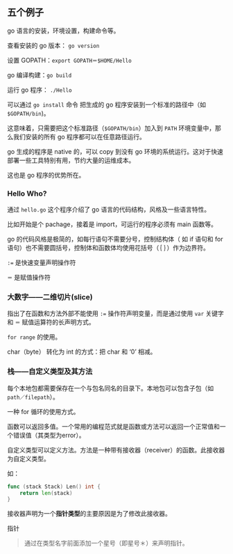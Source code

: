 ## 五个例子

go 语言的安装，环境设置，构建命令等。

查看安装的 go 版本： `go version`

设置 GOPATH：`export GOPATH＝$HOME/Hello`

go 编译构建：`go build`

运行 go 程序： `./Hello`

可以通过 `go install` 命令 把生成的 go 程序安装到一个标准的路径中（如 `$GOPATH/bin`)。

这意味着，只需要把这个标准路径（`$GOPATH/bin`）加入到 `PATH` 环境变量中，那么我们安装的所有 go 程序都可以在任意路径运行。

go 生成的程序是 native 的，可以 copy 到没有 go 环境的系统运行。这对于快速部署一些工具特别有用，节约大量的运维成本。

这也是 go 程序的优势所在。

### Hello Who?

通过 `hello.go` 这个程序介绍了 go 语言的代码结构，风格及一些语言特性。

比如开始是个 pachage，接着是 import，可运行的程序必须有 main 函数等。

go 的代码风格是极简的，如每行语句不需要分号，控制结构体（ 如 if 语句和 for
 语句）也不需要圆括号，控制体和函数体均使用花括号（｛ ｝）作为边界符。

 `:=` 是快速变量声明操作符

 `＝` 是赋值操作符

 ### 大数字——二维切片(slice)

 指出了在函数和方法外部不能使用 `:=` 操作符声明变量，而是通过使用 `var` 关键字和 `＝` 赋值运算符的长声明方式。

 `for range` 的使用。

 char（byte） 转化为 int 的方式：把 char 和 ‘0’ 相减。

 ### 栈——自定义类型及其方法

每个本地包都需要保存在一个与包名同名的目录下。本地包可以包含子包（如 `path／filepath`）。

一种 for 循环的使用方式。

函数可以返回多值。一个常用的编程范式就是函数或方法可以返回一个正常值和一个错误值（其类型为error）。

自定义类型可以定义方法。方法是一种带有接收器（receiver）的函数。此接收器为自定义类型。

如：

```go
func (stack Stack) Len() int {
    return len(stack)
}
```
接收器声明为一个**指针类型**的主要原因是为了修改此接收器。

指针
>通过在类型名字前面添加一个星号（即星号＊）来声明指针。